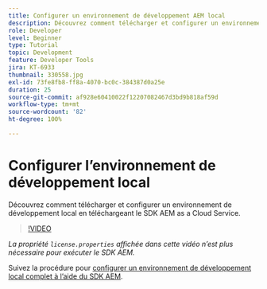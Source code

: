 ```yaml
---
title: Configurer un environnement de développement AEM local
description: Découvrez comment télécharger et configurer un environnement de développement local en téléchargeant le SDK AEM as a Cloud Service.
role: Developer
level: Beginner
type: Tutorial
topic: Development
feature: Developer Tools
jira: KT-6933
thumbnail: 330558.jpg
exl-id: 73fe8fb8-ff8a-4070-bc0c-384387d0a25e
duration: 25
source-git-commit: af928e60410022f12207082467d3bd9b818af59d
workflow-type: tm+mt
source-wordcount: '82'
ht-degree: 100%

---
```


# Configurer l’environnement de développement local

Découvrez comment télécharger et configurer un environnement de développement local en téléchargeant le SDK AEM as a Cloud Service.

>[!VIDEO](https://video.tv.adobe.com/v/330558?quality=12&learn=on)

_La propriété `license.properties` affichée dans cette vidéo n’est plus nécessaire pour exécuter le SDK AEM._

Suivez la procédure pour [configurer un environnement de développement local complet à l’aide du SDK AEM](https://experienceleague.adobe.com/docs/experience-manager-learn/cloud-service/local-development-environment-set-up/overview.html?lang=fr).
